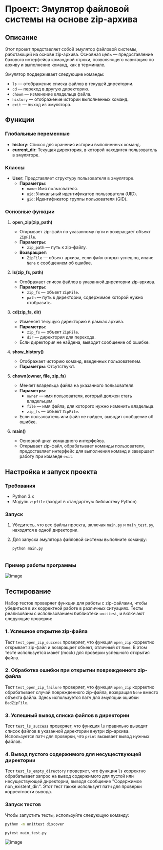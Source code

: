 # Проект: Эмулятор файловой системы на основе zip-архива

## Описание
Этот проект представляет собой эмулятор файловой системы, работающий на основе zip-архива. Основная цель — предоставление базового интерфейса командной строки, позволяющего навигацию по архиву и выполнение команд, как в терминале. 

Эмулятор поддерживает следующие команды:
- `ls` — отображение списка файлов в текущей директории.
- `cd` — переход в другую директорию.
- `chown` — изменение владельца файла.
- `history` — отображение истории выполненных команд.
- `exit` — выход из эмулятора.

## Функции

### Глобальные переменные
- **history**: Список для хранения истории выполненных команд.
- **current_dir**: Текущая директория, в которой находится пользователь в эмуляторе.

### Классы
- **User**: Представляет структуру пользователя в эмуляторе. 
  - **Параметры**:
    - `name`: Имя пользователя.
    - `uid`: Уникальный идентификатор пользователя (UID).
    - `gid`: Идентификатор группы пользователя (GID).

### Основные функции
1. **open_zip(zip_path)**
   - Открывает zip-файл по указанному пути и возвращает объект `ZipFile`.
   - **Параметры**:
     - `zip_path` — путь к zip-файлу.
   - **Возвращает**:
     - `ZipFile` — объект архива, если файл открыт успешно, иначе `None` с сообщением об ошибке.
   
2. **ls(zip_fs, path)**
   - Отображает список файлов в указанной директории zip-архива.
   - **Параметры**:
     - `zip_fs` — объект `ZipFile`.
     - `path` — путь к директории, содержимое которой нужно отобразить.

3. **cd(zip_fs, dir)**
   - Изменяет текущую директорию в рамках архива.
   - **Параметры**:
     - `zip_fs` — объект `ZipFile`.
     - `dir` — директория для перехода.
   - Если директория не найдена, выводит сообщение об ошибке.

4. **show_history()**
   - Отображает историю команд, введенных пользователем.
   - **Параметры**: Отсутствуют.

5. **chown(owner, file, zip_fs)**
   - Меняет владельца файла на указанного пользователя.
   - **Параметры**:
     - `owner` — имя пользователя, который должен стать владельцем.
     - `file` — имя файла, для которого нужно изменить владельца.
     - `zip_fs` — объект `ZipFile`.
   - Если пользователь или файл не найден, выводит сообщение об ошибке.

6. **main()**
   - Основной цикл командного интерфейса.
   - Открывает zip-файл, обрабатывает команды пользователя, предоставляет интерфейс для выполнения команд и завершает работу при команде `exit`.

## Настройка и запуск проекта

### Требования
- Python 3.x
- Модуль `zipfile` (входит в стандартную библиотеку Python)

### Запуск
1. Убедитесь, что все файлы проекта, включая `main.py` и `main_test.py`, находятся в одной директории.
2. Для запуска эмулятора файловой системы выполните команду:

   ```bash
   python main.py


   
### Пример работы программы
![image](https://github.com/user-attachments/assets/92a3fb7f-20c3-4f55-ab6a-b2e4d4b940e8)

## Тестирование

Набор тестов проверяет функции для работы с zip-файлами, чтобы убедиться в их корректной работе в различных ситуациях. Тесты реализованы с использованием библиотеки `unittest`, и включают следующие проверки:

### 1. Успешное открытие zip-файла
Тест `test_open_zip_success` проверяет, что функция `open_zip` корректно открывает zip-файл и возвращает объект, отличный от `None`. В этом тесте используется макет (mock) для проверки успешного открытия файла.

### 2. Обработка ошибки при открытии поврежденного zip-файла
Тест `test_open_zip_failure` проверяет, что функция `open_zip` корректно обрабатывает случай поврежденного zip-файла, возвращая `None` вместо объекта файла. Здесь используется патч для эмуляции ошибки `BadZipFile`.

### 3. Успешный вывод списка файлов в директории
Тест `test_ls_success` проверяет, что функция `ls` правильно выводит список файлов в указанной директории внутри zip-архива. Используется патч для проверки, что `print` вызывает вывод нужных файлов.

### 4. Вывод пустого содержимого для несуществующей директории
Тест `test_ls_empty_directory` проверяет, что функция `ls` корректно обрабатывает запрос на вывод содержимого для пустой или несуществующей директории, выводя сообщение "Содержимое non_existent_dir:". Этот тест также использует патч для проверки корректности вывода.

### Запуск тестов
Чтобы запустить тесты, используйте следующую команду:

```bash
python -m unittest discover
```

```bash
pytest main_test.py
```
![image](https://github.com/user-attachments/assets/dd4b8502-ef02-45b9-ae90-3d0b4342ccf0)

